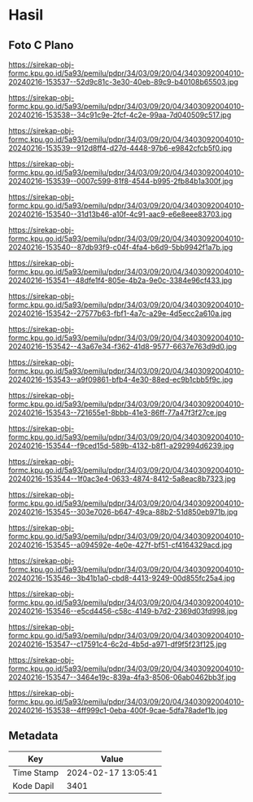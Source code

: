 # Hasil

## Foto C Plano

https://sirekap-obj-formc.kpu.go.id/5a93/pemilu/pdpr/34/03/09/20/04/3403092004010-20240216-153537--52d9c81c-3e30-40eb-89c9-b40108b65503.jpg

https://sirekap-obj-formc.kpu.go.id/5a93/pemilu/pdpr/34/03/09/20/04/3403092004010-20240216-153538--34c91c9e-2fcf-4c2e-99aa-7d040509c517.jpg

https://sirekap-obj-formc.kpu.go.id/5a93/pemilu/pdpr/34/03/09/20/04/3403092004010-20240216-153539--912d8ff4-d27d-4448-97b6-e9842cfcb5f0.jpg

https://sirekap-obj-formc.kpu.go.id/5a93/pemilu/pdpr/34/03/09/20/04/3403092004010-20240216-153539--0007c599-81f8-4544-b995-2fb84b1a300f.jpg

https://sirekap-obj-formc.kpu.go.id/5a93/pemilu/pdpr/34/03/09/20/04/3403092004010-20240216-153540--31d13b46-a10f-4c91-aac9-e6e8eee83703.jpg

https://sirekap-obj-formc.kpu.go.id/5a93/pemilu/pdpr/34/03/09/20/04/3403092004010-20240216-153540--87db93f9-c04f-4fa4-b6d9-5bb9942f1a7b.jpg

https://sirekap-obj-formc.kpu.go.id/5a93/pemilu/pdpr/34/03/09/20/04/3403092004010-20240216-153541--48dfe1f4-805e-4b2a-9e0c-3384e96cf433.jpg

https://sirekap-obj-formc.kpu.go.id/5a93/pemilu/pdpr/34/03/09/20/04/3403092004010-20240216-153542--27577b63-fbf1-4a7c-a29e-4d5ecc2a610a.jpg

https://sirekap-obj-formc.kpu.go.id/5a93/pemilu/pdpr/34/03/09/20/04/3403092004010-20240216-153542--43a67e34-f362-41d8-9577-6637e763d9d0.jpg

https://sirekap-obj-formc.kpu.go.id/5a93/pemilu/pdpr/34/03/09/20/04/3403092004010-20240216-153543--a9f09861-bfb4-4e30-88ed-ec9b1cbb5f9c.jpg

https://sirekap-obj-formc.kpu.go.id/5a93/pemilu/pdpr/34/03/09/20/04/3403092004010-20240216-153543--721655e1-8bbb-41e3-86ff-77a47f3f27ce.jpg

https://sirekap-obj-formc.kpu.go.id/5a93/pemilu/pdpr/34/03/09/20/04/3403092004010-20240216-153544--f9ced15d-589b-4132-b8f1-a292994d6239.jpg

https://sirekap-obj-formc.kpu.go.id/5a93/pemilu/pdpr/34/03/09/20/04/3403092004010-20240216-153544--1f0ac3e4-0633-4874-8412-5a8eac8b7323.jpg

https://sirekap-obj-formc.kpu.go.id/5a93/pemilu/pdpr/34/03/09/20/04/3403092004010-20240216-153545--303e7026-b647-49ca-88b2-51d850eb971b.jpg

https://sirekap-obj-formc.kpu.go.id/5a93/pemilu/pdpr/34/03/09/20/04/3403092004010-20240216-153545--a094592e-4e0e-427f-bf51-cf4164329acd.jpg

https://sirekap-obj-formc.kpu.go.id/5a93/pemilu/pdpr/34/03/09/20/04/3403092004010-20240216-153546--3b41b1a0-cbd8-4413-9249-00d855fc25a4.jpg

https://sirekap-obj-formc.kpu.go.id/5a93/pemilu/pdpr/34/03/09/20/04/3403092004010-20240216-153546--e5cd4456-c58c-4149-b7d2-2369d03fd998.jpg

https://sirekap-obj-formc.kpu.go.id/5a93/pemilu/pdpr/34/03/09/20/04/3403092004010-20240216-153547--c17591c4-6c2d-4b5d-a971-df9f5f23f125.jpg

https://sirekap-obj-formc.kpu.go.id/5a93/pemilu/pdpr/34/03/09/20/04/3403092004010-20240216-153547--3464e19c-839a-4fa3-8506-06ab0462bb3f.jpg

https://sirekap-obj-formc.kpu.go.id/5a93/pemilu/pdpr/34/03/09/20/04/3403092004010-20240216-153538--4ff999c1-0eba-400f-9cae-5dfa78adef1b.jpg


## Metadata

| Key        | Value               |
| ---------- | ------------------- |
| Time Stamp | 2024-02-17 13:05:41 |
| Kode Dapil | 3401                |



